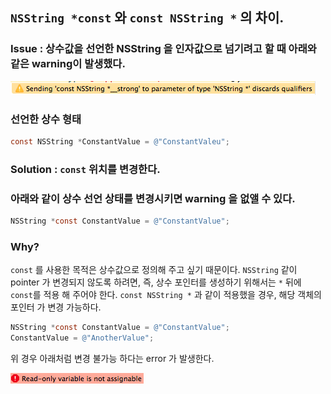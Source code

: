 ## `NSString *const` 와 `const NSString *` 의 차이.

### Issue : 상수값을 선언한 NSString 을 인자값으로 넘기려고 할 때 아래와 같은 warning이 발생했다.

![Sending 'const NSString *__strong' to parameter of type 'NSString *' discards qualifiers](https://raw.githubusercontent.com/kyungkoo/study-note/master/objc/images/const-pointer-warning.png)

### 선언한 상수 형태
```objective-c
const NSString *ConstantValue = @"ConstantValeu";
```

### Solution : `const` 위치를 변경한다.

### 아래와 같이 상수 선언 상태를 변경시키면 warning 을 없앨 수 있다.
```objective-c
NSString *const ConstantValue = @"ConstantValue";
```

### Why?
`const` 를 사용한 목적은 상수값으로 정의해 주고 싶기 때문이다.
`NSString` 같이 pointer 가 변경되지 않도록 하려면, 즉, 상수 포인터를 생성하기 위해서는 `*` 뒤에 `const`를 적용 해 주어야 한다.
`const NSString *` 과 같이 적용했을 경우, 해당 객체의 포인터 가 변경 가능하다.

```objective-c
NSString *const ConstantValue = @"ConstantValue";
ConstantValue = @"AnotherValue";
```
위 경우 아래처럼 변경 불가능 하다는 error 가 발생한다.

![Read-only variable is not assignable](https://raw.githubusercontent.com/kyungkoo/study-note/master/objc/images/const-pointer-error.png)
